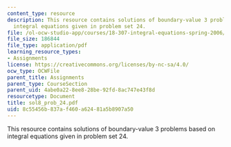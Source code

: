 ```yaml
---
content_type: resource
description: This resource contains solutions of boundary-value 3 problems based on
  integral equations given in problem set 24.
file: /ol-ocw-studio-app/courses/18-307-integral-equations-spring-2006/8c55456b837af460a62481a5b8907a50_sol8_prob_24.pdf
file_size: 186844
file_type: application/pdf
learning_resource_types:
- Assignments
license: https://creativecommons.org/licenses/by-nc-sa/4.0/
ocw_type: OCWFile
parent_title: Assignments
parent_type: CourseSection
parent_uid: 4abe0a22-8ee8-28be-92fd-8ac747e43f8d
resourcetype: Document
title: sol8_prob_24.pdf
uid: 8c55456b-837a-f460-a624-81a5b8907a50
---
```

This resource contains solutions of boundary-value 3 problems based on integral equations given in problem set 24.